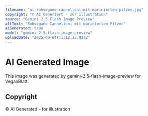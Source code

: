 ```yaml
---
filename: "ai-rohvegane-cannelloni-mit-marinierten-pilzen.jpg"
copyright: "© AI Generiert - zur Illustration"
source: "Gemini 2.5 Flash Image Preview"
altText: "Rohvegane Cannelloni mit marinierten Pilzen"
aiGenerated: true
model: "gemini-2.5-flash-image-preview"
uploadDate: "2025-09-04T11:12:13.927Z"
---
```


# AI Generated Image

This image was generated by gemini-2.5-flash-image-preview for VeganBlatt.

## Copyright
© AI Generated - for illustration
